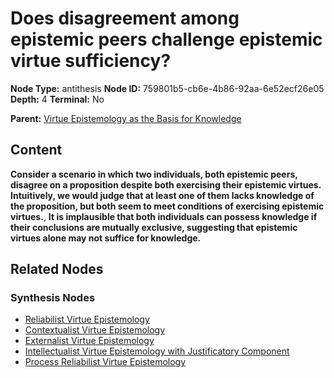 # Does disagreement among epistemic peers challenge epistemic virtue sufficiency?

**Node Type:** antithesis
**Node ID:** 759801b5-cb6e-4b86-92aa-6e52ecf26e05
**Depth:** 4
**Terminal:** No

**Parent:** [Virtue Epistemology as the Basis for Knowledge](virtue-epistemology-as-the-basis-for-knowledge-synthesis-f8eb5e2f-1f1c-431f-ade3-fcfc46921627.md)

## Content

**Consider a scenario in which two individuals, both epistemic peers, disagree on a proposition despite both exercising their epistemic virtues. Intuitively, we would judge that at least one of them lacks knowledge of the proposition, but both seem to meet conditions of exercising epistemic virtues.**, **It is implausible that both individuals can possess knowledge if their conclusions are mutually exclusive, suggesting that epistemic virtues alone may not suffice for knowledge.**

## Related Nodes

### Synthesis Nodes

- [Reliabilist Virtue Epistemology](reliabilist-virtue-epistemology-synthesis-865b83e3-0fe9-477a-b474-70b5500aefa1.md)
- [Contextualist Virtue Epistemology](contextualist-virtue-epistemology-synthesis-4ab27b57-b59e-4d25-92a5-1538ff63320d.md)
- [Externalist Virtue Epistemology](externalist-virtue-epistemology-synthesis-77119a7e-1769-4341-958e-591d4a238044.md)
- [Intellectualist Virtue Epistemology with Justificatory Component](intellectualist-virtue-epistemology-with-justificatory-component-synthesis-f32c042f-2c91-4924-8c34-cfd53243e0a7.md)
- [Process Reliabilist Virtue Epistemology](process-reliabilist-virtue-epistemology-synthesis-7a7abb5f-8914-4dc3-b895-68fbd64c075e.md)
